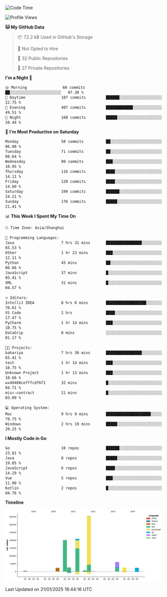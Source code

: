 <!--START_SECTION:waka-->
![Code Time](http://img.shields.io/badge/Code%20Time-3%2C966%20hrs%2059%20mins-blue)

![Profile Views](http://img.shields.io/badge/Profile%20Views-0-blue)

**🐱 My GitHub Data** 

> 📦 72.2 kB Used in GitHub's Storage 
 > 
> 🚫 Not Opted to Hire
 > 
> 📜 32 Public Repositories 
 > 
> 🔑 27 Private Repositories 
 > 
**I'm a Night 🦉** 

```text
🌞 Morning                60 commits          ██░░░░░░░░░░░░░░░░░░░░░░░   07.30 % 
🌆 Daytime                187 commits         ██████░░░░░░░░░░░░░░░░░░░   22.75 % 
🌃 Evening                407 commits         ████████████░░░░░░░░░░░░░   49.51 % 
🌙 Night                  168 commits         █████░░░░░░░░░░░░░░░░░░░░   20.44 % 
```
📅 **I'm Most Productive on Saturday** 

```text
Monday                   50 commits          ██░░░░░░░░░░░░░░░░░░░░░░░   06.08 % 
Tuesday                  71 commits          ██░░░░░░░░░░░░░░░░░░░░░░░   08.64 % 
Wednesday                90 commits          ███░░░░░░░░░░░░░░░░░░░░░░   10.95 % 
Thursday                 116 commits         ████░░░░░░░░░░░░░░░░░░░░░   14.11 % 
Friday                   120 commits         ████░░░░░░░░░░░░░░░░░░░░░   14.60 % 
Saturday                 199 commits         ██████░░░░░░░░░░░░░░░░░░░   24.21 % 
Sunday                   176 commits         █████░░░░░░░░░░░░░░░░░░░░   21.41 % 
```


📊 **This Week I Spent My Time On** 

```text
🕑︎ Time Zone: Asia/Shanghai

💬 Programming Languages: 
Java                     7 hrs 31 mins       ████████████████░░░░░░░░░   65.53 % 
Other                    1 hr 23 mins        ███░░░░░░░░░░░░░░░░░░░░░░   12.11 % 
Python                   45 mins             ██░░░░░░░░░░░░░░░░░░░░░░░   06.66 % 
JavaScript               37 mins             █░░░░░░░░░░░░░░░░░░░░░░░░   05.41 % 
XML                      31 mins             █░░░░░░░░░░░░░░░░░░░░░░░░   04.57 % 

🔥 Editors: 
IntelliJ IDEA            8 hrs 6 mins        ██████████████████░░░░░░░   70.61 % 
VS Code                  2 hrs               ████░░░░░░░░░░░░░░░░░░░░░   17.47 % 
PyCharm                  1 hr 14 mins        ███░░░░░░░░░░░░░░░░░░░░░░   10.75 % 
DataGrip                 8 mins              ░░░░░░░░░░░░░░░░░░░░░░░░░   01.17 % 

🐱‍💻 Projects: 
bahariya                 7 hrs 30 mins       ████████████████░░░░░░░░░   65.41 % 
test                     1 hr 14 mins        ███░░░░░░░░░░░░░░░░░░░░░░   10.75 % 
Unknown Project          1 hr 13 mins        ███░░░░░░░░░░░░░░░░░░░░░░   10.66 % 
wx40408cefffcdf6f1       32 mins             █░░░░░░░░░░░░░░░░░░░░░░░░   04.71 % 
misc-contract            21 mins             █░░░░░░░░░░░░░░░░░░░░░░░░   03.09 % 

💻 Operating System: 
Mac                      9 hrs 9 mins        ████████████████████░░░░░   79.75 % 
Windows                  2 hrs 19 mins       █████░░░░░░░░░░░░░░░░░░░░   20.25 % 
```

**I Mostly Code in Go** 

```text
Go                       10 repos            ██████░░░░░░░░░░░░░░░░░░░   23.81 % 
Java                     8 repos             █████░░░░░░░░░░░░░░░░░░░░   19.05 % 
JavaScript               6 repos             ████░░░░░░░░░░░░░░░░░░░░░   14.29 % 
Vue                      5 repos             ███░░░░░░░░░░░░░░░░░░░░░░   11.90 % 
Kotlin                   2 repos             █░░░░░░░░░░░░░░░░░░░░░░░░   04.76 % 
```



**Timeline**

![Lines of Code chart](https://raw.githubusercontent.com/youtiaoguagua/youtiaoguagua/master/assets/bar_graph.png)


 Last Updated on 21/01/2025 18:44:16 UTC
<!--END_SECTION:waka-->
